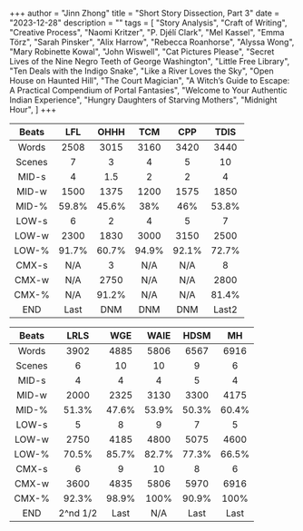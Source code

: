 +++
author = "Jinn Zhong"
title = "Short Story Dissection, Part 3"
date = "2023-12-28"
description = ""
tags = [
    "Story Analysis",
    "Craft of Writing",
    "Creative Process",
    "Naomi Kritzer",
    "P. Djélí Clark",
    "Mel Kassel",
    "Emma Törz",
    "Sarah Pinsker",
    "Alix Harrow",
    "Rebecca Roanhorse",
    "Alyssa Wong",
    "Mary Robinette Kowal",
    "John Wiswell",
    "Cat Pictures Please",
    "Secret Lives of the Nine Negro Teeth of George Washington",
    "Little Free Library",
    "Ten Deals with the Indigo Snake",
    "Like a River Loves the Sky",
    "Open House on Haunted Hill",
    "The Court Magician",
    "A Witch’s Guide to Escape: A Practical Compendium of Portal Fantasies",
    "Welcome to Your Authentic Indian Experience",
    "Hungry Daughters of Starving Mothers",
    "Midnight Hour",
]
+++

| Beats | LFL | OHHH | TCM | CPP | TDIS |
| :---: | :---: | :---: | :---: | :---: | :---: |
| Words | 2508 | 3015 | 3160 | 3420 | 3440 |
| Scenes | 7 | 3 | 4 | 5 | 10 |
| MID-s | 4 | 1.5 | 2 | 2 | 4 |
| MID-w | 1500 | 1375 | 1200 | 1575 | 1850 |
| MID-% | 59.8% | 45.6% | 38% | 46% | 53.8% |
| LOW-s | 6 | 2 | 4 | 5 | 7 |
| LOW-w | 2300 | 1830 | 3000 | 3150 | 2500 |
| LOW-% | 91.7% | 60.7% | 94.9% | 92.1% | 72.7% |
| CMX-s | N/A | 3 | N/A | N/A | 8 |
| CMX-w | N/A | 2750 | N/A | N/A | 2800 |
| CMX-% | N/A | 91.2% | N/A | N/A | 81.4% |
| END | Last | DNM | DNM | DNM | Last2 |



| Beats | LRLS | WGE | WAIE | HDSM | MH |
| :---: | :---: | :---: | :---: | :---: | :---: |
| Words | 3902 | 4885 | 5806 | 6567 | 6916 |
| Scenes | 6 | 10 | 10 | 9 | 6 |
| MID-s | 4 | 4 | 4 | 5 | 4 |
| MID-w | 2000 | 2325 | 3130 | 3300 | 4175 |
| MID-% | 51.3% | 47.6% | 53.9% | 50.3% | 60.4% |
| LOW-s | 5 | 8 | 9 | 7 | 5 |
| LOW-w | 2750 | 4185 | 4800 | 5075 | 4600 |
| LOW-% | 70.5% | 85.7% | 82.7% | 77.3% | 66.5% |
| CMX-s | 6 | 9 | 10 | 8 | 6 |
| CMX-w | 3600 | 4835 | 5806 | 5970 | 6916 |
| CMX-% | 92.3% | 98.9% | 100% | 90.9% | 100% |
| END | 2^nd 1/2 | Last | N/A | Last | Last |







